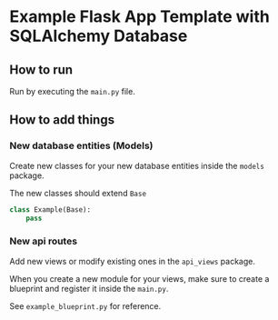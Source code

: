 # Example Flask App Template with SQLAlchemy Database

## How to run

Run by executing the `main.py` file.

## How to add things

### New database entities (Models)

Create new classes for your new database entities inside the `models` package.

The new classes should extend `Base`

```python
class Example(Base):
    pass
```

### New api routes

Add new views or modify existing ones in the `api_views` package.

When you create a new module for your views, make sure to create a blueprint and register it inside the `main.py`.

See `example_blueprint.py` for reference.
